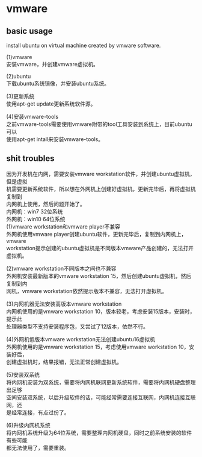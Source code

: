 # vmware     
  
## basic usage  
install ubuntu on virtual machine created by vmware software.      
    
(1)vmware    
安装vmware，并创建vmware虚拟机。      
    
(2)ubuntu    
下载ubuntu系统镜像，并安装ubuntu系统。      
    
(3)更新系统      
使用apt-get update更新系统软件源。      
    
(4)安装vmware-tools      
之前vmware-tools需要使用vmware附带的tool工具安装到系统上，目前ubuntu可以    
使用apt-get intall来安装vmware-tools。     
    
  
## shit troubles  
因为开发机在内网，需要安装vmware workstation软件，并创建ubuntu虚拟机，但是虚拟  
机需要更新系统软件，所以想在外网机上创建好虚拟机，更新完毕后，再将虚拟机复制到  
内网机上使用，然后问题开始了。  
内网机：win7  32位系统  
外网机：win10 64位系统  
(1)vmware workstation和vmware player不兼容  
外网机使用vmware player创建ubuntu软件，更新完毕后，复制到内网机上，vmware  
workstation提示创建的ubuntu虚拟机是不同版本vmware产品创建的，无法打开虚拟机。  
  
(2)vmware workstation不同版本之间也不兼容  
外网机安装最新版本的vmware workstation 15，然后创建ubuntu虚拟机，然后复制到内  
网机，vmware workstation依然提示版本不兼容，无法打开虚拟机。  
  
(3)内网机器无法安装高版本vmware workstation  
内网机使用的是vmware workstation 10，版本较老，考虑安装15版本，安装时，提示此  
处理器类型不支持安装程序包，又尝试了12版本，依然不行。  
  
(4)外网机低版本vmware workstation无法创建ubuntu16虚拟机  
外网机使用的是vmware workstation 15，考虑使用vmware workstation 10，安装好后，  
创建虚拟机时，结果报错，无法正常创建虚拟机。  
  
(5)安装双系统  
将内网机安装为双系统，需要将内网机联网更新系统软件，需要将内网机硬盘整理出足够  
空间安装双系统，以后升级软件的话，可能经常需要连接互联网，内网机连接互联网，还  
是经常连接，有点过份了。  
  
(6)升级内网机系统  
将内网机系统升级为64位系统，需要整理内网机硬盘，同时之前系统安装的软件有些可能  
都无法使用了，需要重装。  
